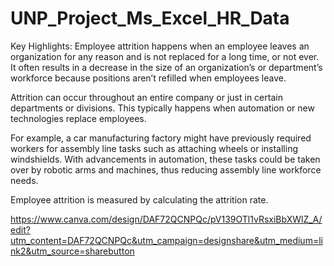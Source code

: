  # UNP_Project_Ms_Excel_HR_Data

Key Highlights: Employee attrition happens when an employee leaves an organization for any reason and is not replaced for a long time, or not ever. It often results in a decrease in the size of an organization’s or department’s workforce because positions aren’t refilled when employees leave.

Attrition can occur throughout an entire company or just in certain departments or divisions. This typically happens when automation or new technologies replace employees.

For example, a car manufacturing factory might have previously required workers for assembly line tasks such as attaching wheels or installing windshields. With advancements in automation, these tasks could be taken over by robotic arms and machines, thus reducing assembly line workforce needs.

Employee attrition is measured by calculating the attrition rate.

https://www.canva.com/design/DAF72QCNPQc/pV139OTl1vRsxiBbXWlZ_A/edit?utm_content=DAF72QCNPQc&utm_campaign=designshare&utm_medium=link2&utm_source=sharebutton

